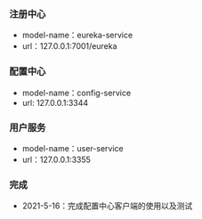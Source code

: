 ### 注册中心
- model-name：eureka-service
- url：127.0.0.1:7001/eureka
### 配置中心
- model-name：config-service
- url: 127.0.0.1:3344
### 用户服务
- model-name：user-service
- url：127.0.0.1:3355

### 完成

- 2021-5-16：完成配置中心客户端的使用以及测试
